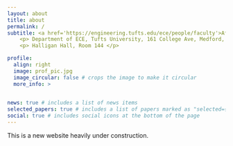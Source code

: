 ```yaml
---
layout: about
title: about
permalink: /
subtitle: <a href='https://engineering.tufts.edu/ece/people/faculty'>Affiliations</a>. 
    <p> Department of ECE, Tufts University, 161 College Ave, Medford, MA 02464 </p>
    <p> Halligan Hall, Room 144 </p>

profile:
  align: right
  image: prof_pic.jpg
  image_circular: false # crops the image to make it circular
  more_info: >
    

news: true # includes a list of news items
selected_papers: true # includes a list of papers marked as "selected={true}"
social: true # includes social icons at the bottom of the page
---
```


This is a new website heavily under construction.